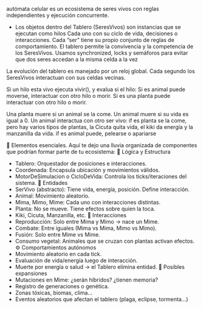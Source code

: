 autómata celular es un ecosistema de seres vivos con reglas independientes y ejecución concurrente.

- Los objetos dentro del Tablero (SeresVivos) son instancias que se ejecutan como hilos
Cada uno con su ciclo de vida, decisiones o interacciones.
Cada “ser” tiene su propio conjunto de reglas de comportamiento.
El tablero permite la convivencia y la competencia de los SeresVivos.
Usamos synchronized, locks y semáforos para evitar que dos seres accedan a la misma celda a la vez

La evolución del tablero es manejado por un reloj global.
Cada segundo los SeresVivos interactuan con sus celdas vecinas.

Si un hilo esta vivo ejecuta vivir(), y evalua si el hilo:
Si es animal puede moverse, interactuar con otro hilo o morir.
Si es una planta puede interactuar con otro hilo o morir.

Una planta muere si un animal se la come.
Un animal muere si su vida es igual a 0.
Un animal interactua con otro ser vivo:
if es planta se la come, pero hay varios tipos de plantas, la Cicuta quita vida, el kiki da energía y la manzanilla da vida.
if es animal puede, pelearse o apariarse

🧬 Elementos esenciales.
Aquí te dejo una lluvia organizada de componentes que podrían formar parte de tu ecosistema:
🧠 Lógica y Estructura
- Tablero: Orquestador de posiciones e interacciones.
- Coordenada: Encapsula ubicación y movimientos válidos.
- MotorDeSimulacion o CicloDeVida: Controla los ticks/iteraciones del sistema.
🧍 Entidades
- SerVivo (abstracto): Tiene vida, energía, posición. Define interacción.
- Animal: Movimiento aleatorio.
- Mima, Mimo, Mime: Cada uno con interacciones distintas.
- Planta: No se mueve. Tiene efectos sobre quien la toca.
- Kiki, Cicuta, Manzanilla, etc.
🔄 Interacciones
- Reproducción: Solo entre Mima y Mimo → nace un Mime.
- Combate: Entre iguales (Mima vs Mima, Mimo vs Mimo).
- Fusión: Solo entre Mime vs Mime.
- Consumo vegetal: Animales que se cruzan con plantas activan efectos.
⚙️ Comportamientos autónomos
- Movimiento aleatorio en cada tick.
- Evaluación de vida/energía luego de interacción.
- Muerte por energía o salud → el Tablero elimina entidad.
🧪 Posibles expansiones
- Mutaciones en Mime: ¿serán híbridos? ¿tienen memoria?
- Registro de generaciones o genética.
- Zonas tóxicas, biomas, clima...
- Eventos aleatorios que afectan el tablero (plaga, eclipse, tormenta…)



